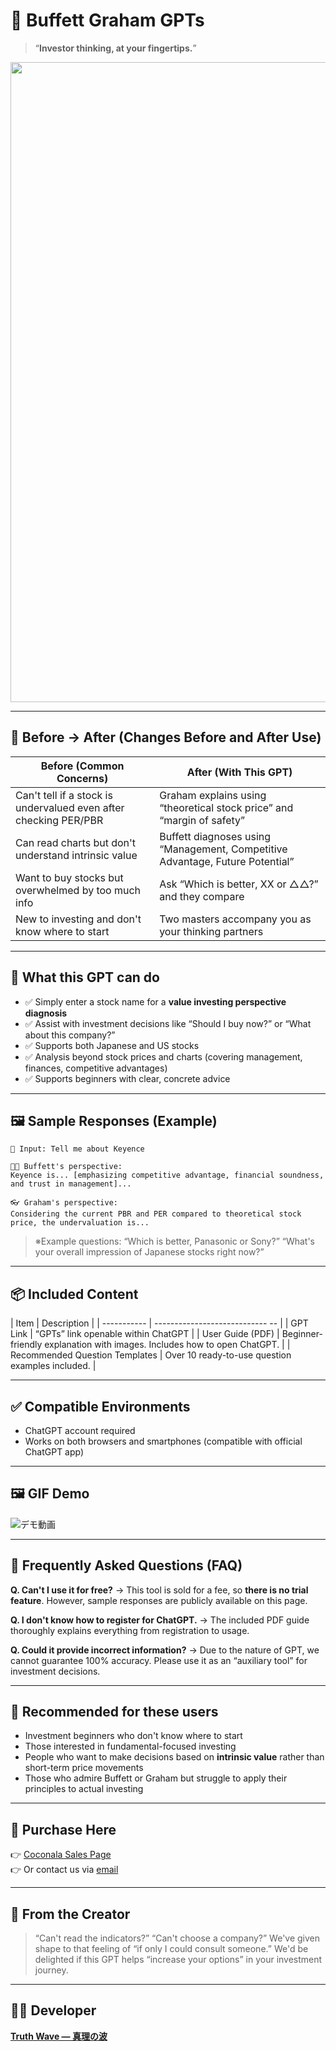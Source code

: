 # 📘 Buffett Graham GPTs

> “**Investor thinking, at your fingertips.**”

<p align="center">
<img width="1536" height="1024" alt="投資の伝説たちの知恵を、AIの力で。" src="https://github.com/user-attachments/assets/fcca5568-451f-4a23-8da7-8f12697dfa62" />
</p>

---

## 🧠 Before → After (Changes Before and After Use)
|Before (Common Concerns)                                              | After (With This GPT)                                                    |
|--------------------------------------------------------------------|------------------------------------------------------------------------|
| Can't tell if a stock is undervalued even after checking PER/PBR      | Graham explains using “theoretical stock price” and “margin of safety” |
| Can read charts but don't understand intrinsic value                  | Buffett diagnoses using “Management, Competitive Advantage, Future Potential”  |
| Want to buy stocks but overwhelmed by too much info                   | Ask “Which is better, XX or △△?” and they compare                         |
| New to investing and don't know where to start                        | Two masters accompany you as your thinking partners                            |

---

## 💬 What this GPT can do

- ✅ Simply enter a stock name for a **value investing perspective diagnosis**
- ✅ Assist with investment decisions like “Should I buy now?” or “What about this company?”
- ✅ Supports both Japanese and US stocks
- ✅ Analysis beyond stock prices and charts (covering management, finances, competitive advantages)
- ✅ Supports beginners with clear, concrete advice

---

## 🖼️ Sample Responses (Example)

```text
📝 Input: Tell me about Keyence

👨‍🏫 Buffett's perspective:
Keyence is... [emphasizing competitive advantage, financial soundness, and trust in management]...

👓 Graham's perspective:
Considering the current PBR and PER compared to theoretical stock price, the undervaluation is...
````

> ※Example questions: “Which is better, Panasonic or Sony?” “What's your overall impression of Japanese stocks right now?”

---

## 📦 Included Content

| Item          | Description                             |
| ----------- | ---------------------------- -- |
| GPT Link      | “GPTs” link openable within ChatGPT          |
| User Guide (PDF)  | Beginner-friendly explanation with images. Includes how to open ChatGPT. |
| Recommended Question Templates | Over 10 ready-to-use question examples included.              |

---

## ✅ Compatible Environments

* ChatGPT account required
* Works on both browsers and smartphones (compatible with official ChatGPT app)

---

## 🖼️ GIF Demo
![デモ動画](https://github.com/TomoAIDayori/Buffett-Graham-GPTs/blob/main/English/Demo%20Movie.gif)

---

## 💬 Frequently Asked Questions (FAQ)

**Q. Can't I use it for free?**
→ This tool is sold for a fee, so **there is no trial feature**. However, sample responses are publicly available on this page.

**Q. I don't know how to register for ChatGPT.**
→ The included PDF guide thoroughly explains everything from registration to usage.

**Q. Could it provide incorrect information?**
→ Due to the nature of GPT, we cannot guarantee 100% accuracy. Please use it as an “auxiliary tool” for investment decisions.

---


## 🎯 Recommended for these users

* Investment beginners who don't know where to start
* Those interested in fundamental-focused investing
* People who want to make decisions based on **intrinsic value** rather than short-term price movements
* Those who admire Buffett or Graham but struggle to apply their principles to actual investing

---

## 🛒 Purchase Here

👉 [Coconala Sales Page](https://coconala.com/contents_market/pictures/cmez6ftdz0sjh6m0h0xdbo1gs)
<br>👉 Or contact us via [email](mailto:realmadrid71214591@gmail.com)

---

## 🧭 From the Creator

> “Can't read the indicators?” “Can't choose a company?”
> We've given shape to that feeling of “if only I could consult someone.”
> We'd be delighted if this GPT helps “increase your options” in your investment journey.

---

## 👨‍💻 Developer

**[Truth Wave ― 真理の波](https://github.com/truthwave)**  

